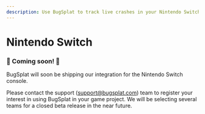 ```yaml
---
description: Use BugSplat to track live crashes in your Nintendo Switch game projects
---
```


# Nintendo Switch

### **🍄 Coming soon! 🍄**&#x20;

BugSplat will soon be shipping our integration for the Nintendo Switch console.&#x20;

Please contact the support ([support@bugsplat.com](mailto:support@bugsplat.com)) team to register your interest in using BugSplat in your game project.  We will be selecting several teams for a closed beta release in the near future.&#x20;
